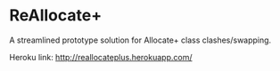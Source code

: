 # ReAllocate+
A streamlined prototype solution for Allocate+ class clashes/swapping.


Heroku link: http://reallocateplus.herokuapp.com/


<!-- TODO: Add documentation -->
